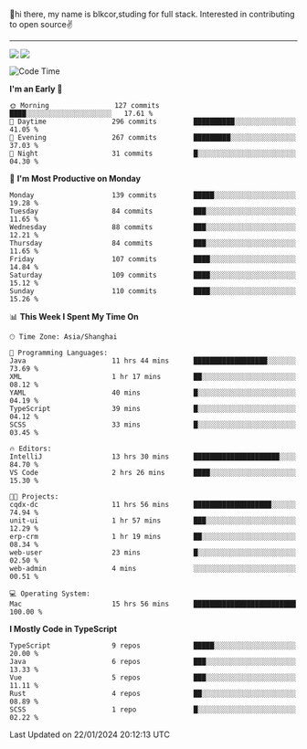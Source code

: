 👋hi there, my name is blkcor,studing for full stack.
Interested in contributing to open source✌️

<hr/>

![](https://github-readme-stats.vercel.app/api?username=blkcor)
<a href="https://github.com/blkcor/github-readme-stats">
    <img align="left" src="https://github-readme-stats.vercel.app/api/top-langs/?username=blkcor&hide=jupyter%20notebook,shaderlab,tex,c%23&langs_count=9" />
</a>


<!--START_SECTION:waka-->
![Code Time](http://img.shields.io/badge/Code%20Time-847%20hrs%2020%20mins-blue)

**I'm an Early 🐤** 

```text
🌞 Morning                127 commits         ████░░░░░░░░░░░░░░░░░░░░░   17.61 % 
🌆 Daytime                296 commits         ██████████░░░░░░░░░░░░░░░   41.05 % 
🌃 Evening                267 commits         █████████░░░░░░░░░░░░░░░░   37.03 % 
🌙 Night                  31 commits          █░░░░░░░░░░░░░░░░░░░░░░░░   04.30 % 
```
📅 **I'm Most Productive on Monday** 

```text
Monday                   139 commits         █████░░░░░░░░░░░░░░░░░░░░   19.28 % 
Tuesday                  84 commits          ███░░░░░░░░░░░░░░░░░░░░░░   11.65 % 
Wednesday                88 commits          ███░░░░░░░░░░░░░░░░░░░░░░   12.21 % 
Thursday                 84 commits          ███░░░░░░░░░░░░░░░░░░░░░░   11.65 % 
Friday                   107 commits         ████░░░░░░░░░░░░░░░░░░░░░   14.84 % 
Saturday                 109 commits         ████░░░░░░░░░░░░░░░░░░░░░   15.12 % 
Sunday                   110 commits         ████░░░░░░░░░░░░░░░░░░░░░   15.26 % 
```


📊 **This Week I Spent My Time On** 

```text
🕑︎ Time Zone: Asia/Shanghai

💬 Programming Languages: 
Java                     11 hrs 44 mins      ██████████████████░░░░░░░   73.69 % 
XML                      1 hr 17 mins        ██░░░░░░░░░░░░░░░░░░░░░░░   08.12 % 
YAML                     40 mins             █░░░░░░░░░░░░░░░░░░░░░░░░   04.19 % 
TypeScript               39 mins             █░░░░░░░░░░░░░░░░░░░░░░░░   04.12 % 
SCSS                     33 mins             █░░░░░░░░░░░░░░░░░░░░░░░░   03.45 % 

🔥 Editors: 
IntelliJ                 13 hrs 30 mins      █████████████████████░░░░   84.70 % 
VS Code                  2 hrs 26 mins       ████░░░░░░░░░░░░░░░░░░░░░   15.30 % 

🐱‍💻 Projects: 
cqdx-dc                  11 hrs 56 mins      ███████████████████░░░░░░   74.94 % 
unit-ui                  1 hr 57 mins        ███░░░░░░░░░░░░░░░░░░░░░░   12.29 % 
erp-crm                  1 hr 19 mins        ██░░░░░░░░░░░░░░░░░░░░░░░   08.34 % 
web-user                 23 mins             █░░░░░░░░░░░░░░░░░░░░░░░░   02.50 % 
web-admin                4 mins              ░░░░░░░░░░░░░░░░░░░░░░░░░   00.51 % 

💻 Operating System: 
Mac                      15 hrs 56 mins      █████████████████████████   100.00 % 
```

**I Mostly Code in TypeScript** 

```text
TypeScript               9 repos             █████░░░░░░░░░░░░░░░░░░░░   20.00 % 
Java                     6 repos             ███░░░░░░░░░░░░░░░░░░░░░░   13.33 % 
Vue                      5 repos             ███░░░░░░░░░░░░░░░░░░░░░░   11.11 % 
Rust                     4 repos             ██░░░░░░░░░░░░░░░░░░░░░░░   08.89 % 
SCSS                     1 repo              █░░░░░░░░░░░░░░░░░░░░░░░░   02.22 % 
```




 Last Updated on 22/01/2024 20:12:13 UTC
<!--END_SECTION:waka-->


